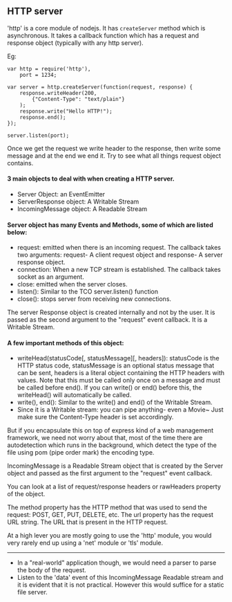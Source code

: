 ## HTTP server

'http' is a core module of nodejs. It has `createServer` method which is asynchronous. It takes a callback function which has a request and response object (typically with any http server).

Eg:

	var http = require('http'),
    	port = 1234;

	var server = http.createServer(function(request, response) {
	    response.writeHeader(200, 
			{"Content-Type": "text/plain"}
		);
	    response.write("Hello HTTP!");
	    response.end();
	});

	server.listen(port);


Once we get the request we write header to the response, then write some message and at the end we end it.
Try to see what all things request object contains.

#### 3 main objects to deal with when creating a HTTP server.
- Server Object: an EventEmitter
- ServerResponse object: A Writable Stream
- IncomingMessage object: A Readable Stream

#### Server object has many Events and Methods, some of which are   listed below:
- request: emitted when there is an incoming request. The callback takes two arguments: request- A client request object and response- A server response object.
- connection: When a new TCP stream is established. The callback takes socket as an argument.
- close: emitted when the server closes.
- listen(): Similar to the TCO server.listen() function
- close(): stops server from receiving new connections.

The server Response object is created internally and not by the user. It is passed as the second argument to the "request" event callback. It is a Writable Stream.

#### A few important methods of this object:

- writeHead(statusCode[, statusMessage][, headers]): statusCode is the HTTP status code, statusMessage is an optional status message that can be sent, headers is a literal object containing the HTTP headers with values. Note that this must be called only once on a message and must be called before end(). If you can write() or end() before this, the writeHead() will automatically be called.
- write(), end(): Similar to the write() and end() of the Writable Stream.
- Since it is a Writable stream: you can pipe anything- even a Movie~ Just make sure the Content-Type header is set accordingly.

But if you encapsulate this on top of express kind of a web management framework, we need not worry about that, most of the time there are autodetection which runs in the background, which detect the type of the file using pom (pipe order mark) the encoding type.

IncomingMessage is a Readable Stream object that is created by the Server object and passed as the first argument to the "request" event callback.

You can look at a list of request/response headers or rawHeaders property of the object.

The method property has the HTTP method that was used to send the request: POST, GET, PUT, DELETE, etc. The url property has the request URL string. The URL that is present in the HTTP request.

At a high lever you are mostly going to use the 'http' module, you would very rarely end up using a 'net' module or 'tls' module.

---------------------------------------------------------------
- In a "real-world" application though, we would need a parser to parse the body of the request.
- Listen to the 'data' event of this IncomingMessage Readable stream and it is evident that it is not practical. However this would suffice for a static file server.

